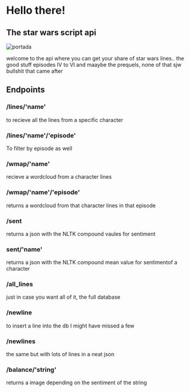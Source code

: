 # Hello there!
## The star wars script api
![portada](https://p4.wallpaperbetter.com/wallpaper/501/761/145/star-wars-episode-iii-the-revenge-of-the-sith-obi-wan-kenobi-darth-vader-jedi-hd-wallpaper-preview.jpg)

welcome to the api where you can get your share of star wars lines.. the good stuff episodes IV to VI and maaybe the prequels,  none of that sjw bullshit that came after

## Endpoints
### /lines/'name'
to recieve all the lines from a specific character 

### /lines/'name'/'episode'
To filter by episode as well

### /wmap/'name'
recieve a wordcloud from a character lines

### /wmap/'name'/'episode'
returns a wordcloud from that character lines in that episode

### /sent
returns a json with the NLTK compound vaules for sentiment

### sent/'name'
returns a json with the NLTK compound mean value for sentimentof a character

### /all_lines
just in case you want all of it,   the full database


###  /newline
to insert a line into the db I might have missed a few

### /newlines
the same but with lots of lines in a neat json

### /balance/'string'
returns a image depending on the sentiment of the string